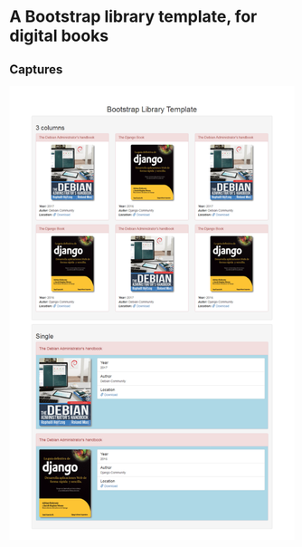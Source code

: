 # A Bootstrap library template, for digital books

## Captures

![Capture1.png](Capture1.png "Capture1.png")
